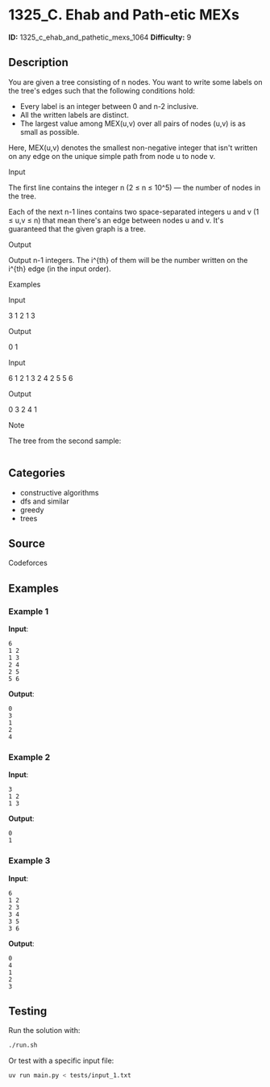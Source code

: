 # 1325_C. Ehab and Path-etic MEXs

**ID:** 1325_c_ehab_and_pathetic_mexs_1064
**Difficulty:** 9

## Description

You are given a tree consisting of n nodes. You want to write some labels on the tree's edges such that the following conditions hold:

  * Every label is an integer between 0 and n-2 inclusive.
  * All the written labels are distinct.
  * The largest value among MEX(u,v) over all pairs of nodes (u,v) is as small as possible.



Here, MEX(u,v) denotes the smallest non-negative integer that isn't written on any edge on the unique simple path from node u to node v.

Input

The first line contains the integer n (2 ≤ n ≤ 10^5) — the number of nodes in the tree.

Each of the next n-1 lines contains two space-separated integers u and v (1 ≤ u,v ≤ n) that mean there's an edge between nodes u and v. It's guaranteed that the given graph is a tree.

Output

Output n-1 integers. The i^{th} of them will be the number written on the i^{th} edge (in the input order).

Examples

Input


3
1 2
1 3


Output


0
1


Input


6
1 2
1 3
2 4
2 5
5 6


Output


0
3
2
4
1

Note

The tree from the second sample:

<image>

## Categories

- constructive algorithms
- dfs and similar
- greedy
- trees

## Source

Codeforces

## Examples

### Example 1

**Input**:
```
6
1 2
1 3
2 4
2 5
5 6
```

**Output**:
```
0
3
1
2
4
```

### Example 2

**Input**:
```
3
1 2
1 3
```

**Output**:
```
0
1
```

### Example 3

**Input**:
```
6
1 2
2 3
3 4
3 5
3 6
```

**Output**:
```
0
4
1
2
3
```


## Testing

Run the solution with:

```bash
./run.sh
```

Or test with a specific input file:

```bash
uv run main.py < tests/input_1.txt
```
